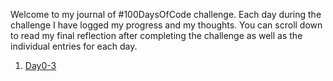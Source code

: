 Welcome to my journal of #100DaysOfCode challenge. Each day during the challenge I have logged my progress and my thoughts. You can scroll down to read my final reflection after completing the challenge as well as the individual entries for each day.

1. [Day0-3](Day0-3)